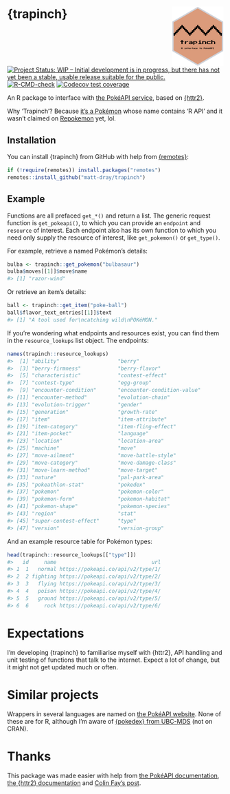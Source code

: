 
<!-- README.md is generated from README.Rmd. Please edit that file -->

# {trapinch} <img src="man/figures/logo.png" align="right" height="138" />

<!-- badges: start -->

[![Project Status: WIP – Initial development is in progress, but there
has not yet been a stable, usable release suitable for the
public.](https://www.repostatus.org/badges/latest/wip.svg)](https://www.repostatus.org/#wip)
[![R-CMD-check](https://github.com/matt-dray/trapinch/workflows/R-CMD-check/badge.svg)](https://github.com/matt-dray/trapinch/actions)
[![Codecov test
coverage](https://codecov.io/gh/matt-dray/trapinch/branch/main/graph/badge.svg)](https://app.codecov.io/gh/matt-dray/trapinch?branch=main)
<!-- badges: end -->

An R package to interface with [the PokéAPI
service](https://pokeapi.co/), based on
[{httr2}](https://httr2.r-lib.org/).

Why ‘Trapinch’? Because [it’s a
Pokémon](https://bulbapedia.bulbagarden.net/wiki/Trapinch_(Pok%C3%A9mon))
whose name contains ‘R API’ and it wasn’t claimed on
[Repokemon](https://cheeaun.github.io/repokemon/) yet, lol.

## Installation

You can install {trapinch} from GitHub with help from
[{remotes}](https://remotes.r-lib.org/):

``` r
if (!require(remotes)) install.packages("remotes")
remotes::install_github("matt-dray/trapinch")
```

## Example

Functions are all prefaced `get_*()` and return a list. The generic
request function is `get_pokeapi()`, to which you can provide an
`endpoint` and `resource` of interest. Each endpoint also has its own
function to which you need only supply the resource of interest, like
`get_pokemon()` or `get_type()`.

For example, retrieve a named Pokémon’s details:

``` r
bulba <- trapinch::get_pokemon("bulbasaur")
bulba$moves[[1]]$move$name
#> [1] "razor-wind"
```

Or retrieve an item’s details:

``` r
ball <- trapinch::get_item("poke-ball")
ball$flavor_text_entries[[1]]$text
#> [1] "A tool used for\ncatching wild\nPOKéMON."
```

If you’re wondering what endpoints and resources exist, you can find
them in the `resource_lookups` list object. The endpoints:

``` r
names(trapinch::resource_lookups)
#>  [1] "ability"                   "berry"                    
#>  [3] "berry-firmness"            "berry-flavor"             
#>  [5] "characteristic"            "contest-effect"           
#>  [7] "contest-type"              "egg-group"                
#>  [9] "encounter-condition"       "encounter-condition-value"
#> [11] "encounter-method"          "evolution-chain"          
#> [13] "evolution-trigger"         "gender"                   
#> [15] "generation"                "growth-rate"              
#> [17] "item"                      "item-attribute"           
#> [19] "item-category"             "item-fling-effect"        
#> [21] "item-pocket"               "language"                 
#> [23] "location"                  "location-area"            
#> [25] "machine"                   "move"                     
#> [27] "move-ailment"              "move-battle-style"        
#> [29] "move-category"             "move-damage-class"        
#> [31] "move-learn-method"         "move-target"              
#> [33] "nature"                    "pal-park-area"            
#> [35] "pokeathlon-stat"           "pokedex"                  
#> [37] "pokemon"                   "pokemon-color"            
#> [39] "pokemon-form"              "pokemon-habitat"          
#> [41] "pokemon-shape"             "pokemon-species"          
#> [43] "region"                    "stat"                     
#> [45] "super-contest-effect"      "type"                     
#> [47] "version"                   "version-group"
```

And an example resource table for Pokémon types:

``` r
head(trapinch::resource_lookups[["type"]])
#>   id     name                               url
#> 1  1   normal https://pokeapi.co/api/v2/type/1/
#> 2  2 fighting https://pokeapi.co/api/v2/type/2/
#> 3  3   flying https://pokeapi.co/api/v2/type/3/
#> 4  4   poison https://pokeapi.co/api/v2/type/4/
#> 5  5   ground https://pokeapi.co/api/v2/type/5/
#> 6  6     rock https://pokeapi.co/api/v2/type/6/
```

# Expectations

I’m developing {trapinch} to familiarise myself with {httr2}, API
handling and unit testing of functions that talk to the internet. Expect
a lot of change, but it might not get updated much or often.

# Similar projects

Wrappers in several languages are named on [the PokéAPI
website](https://pokeapi.co/docs/v2#wrap). None of these are for R,
although I’m aware of [{pokedex} from
UBC-MDS](https://github.com/UBC-MDS/pokedex) (not on CRAN).

# Thanks

This package was made easier with help from [the PokéAPI
documentation](https://pokeapi.co/docs/v2), [the {httr2}
documentation](https://httr2.r-lib.org/index.html) and [Colin Fay’s
post](https://colinfay.me/build-api-wrapper-package-r/).
